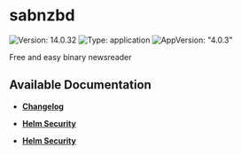 # sabnzbd

![Version: 14.0.32](https://img.shields.io/badge/Version-14.0.32-informational?style=flat-square) ![Type: application](https://img.shields.io/badge/Type-application-informational?style=flat-square) ![AppVersion: "4.0.3"](https://img.shields.io/badge/AppVersion-"4.0.3"-informational?style=flat-square)

Free and easy binary newsreader

## Available Documentation

- [**Changelog**](CHANGELOG)

- [**Helm Security**](container-security)

- [**Helm Security**](helm-security)

